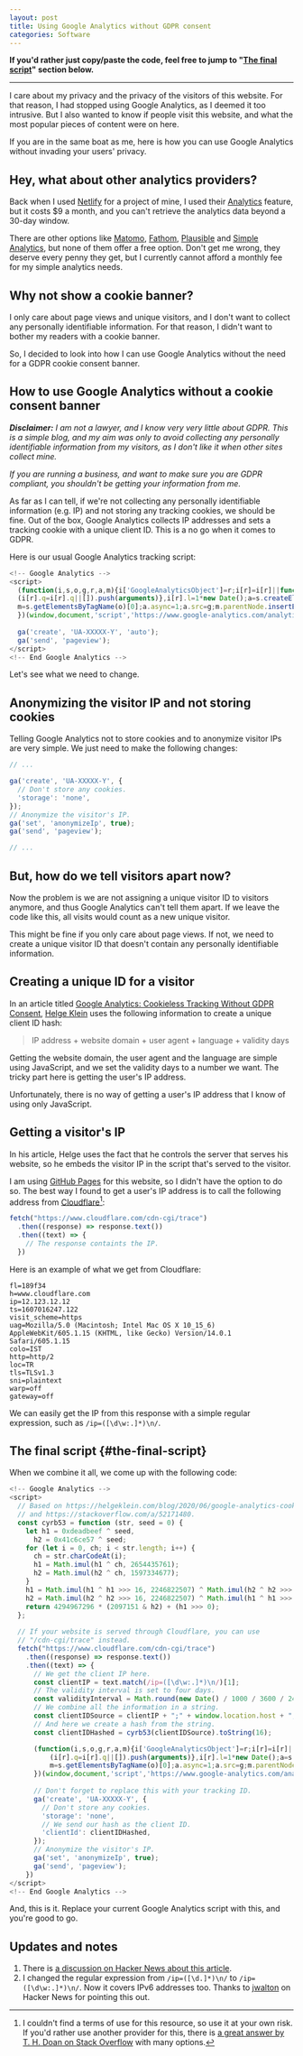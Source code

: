 ```yaml
---
layout: post
title: Using Google Analytics without GDPR consent
categories: Software
---
```


**If you'd rather just copy/paste the code, feel free to jump to "[The final script](#the-final-script)" section below.**

---

I care about my privacy and the privacy of the visitors of this website. For that reason, I had stopped using Google Analytics, as I deemed it too intrusive. But I also wanted to know if people visit this website, and what the most popular pieces of content were on here.

If you are in the same boat as me, here is how you can use Google Analytics without invading your users' privacy.

## Hey, what about other analytics providers?

Back when I used [Netlify](https://www.netlify.com/) for a project of mine, I used their [Analytics](https://www.netlify.com/products/analytics/) feature, but it costs $9 a month, and you can't retrieve the analytics data beyond a 30-day window.

There are other options like [Matomo](https://matomo.org), [Fathom](https://usefathom.com/), [Plausible](https://plausible.io/) and [Simple Analytics](https://simpleanalytics.com), but none of them offer a free option. Don't get me wrong, they deserve every penny they get, but I currently cannot afford a monthly fee for my simple analytics needs.

## Why not show a cookie banner?

I only care about page views and unique visitors, and I don't want to collect any personally identifiable information. For that reason, I didn't want to bother my readers with a cookie banner.

So, I decided to look into how I can use Google Analytics without the need for a GDPR cookie consent banner.

## How to use Google Analytics without a cookie consent banner

***Disclaimer:** I am not a lawyer, and I know very very little about GDPR. This is a simple blog, and my aim was only to avoid collecting any personally identifiable information from my visitors, as I don't like it when other sites collect mine.*

*If you are running a business, and want to make sure you are GDPR compliant, you shouldn't be getting your information from me.*

As far as I can tell, if we're not collecting any personally identifiable information (e.g. IP) and not storing any tracking cookies, we should be fine. Out of the box, Google Analytics collects IP addresses and sets a tracking cookie with a unique client ID. This is a no go when it comes to GDPR.

Here is our usual Google Analytics tracking script:

```js
<!-- Google Analytics -->
<script>
  (function(i,s,o,g,r,a,m){i['GoogleAnalyticsObject']=r;i[r]=i[r]||function(){
  (i[r].q=i[r].q||[]).push(arguments)},i[r].l=1*new Date();a=s.createElement(o),
  m=s.getElementsByTagName(o)[0];a.async=1;a.src=g;m.parentNode.insertBefore(a,m)
  })(window,document,'script','https://www.google-analytics.com/analytics.js','ga');
  
  ga('create', 'UA-XXXXX-Y', 'auto'); 
  ga('send', 'pageview');
</script>
<!-- End Google Analytics -->
```

Let's see what we need to change.

## Anonymizing the visitor IP and not storing cookies

Telling Google Analytics not to store cookies and to anonymize visitor IPs are very simple. We just need to make the following changes:

```js
// ...

ga('create', 'UA-XXXXX-Y', {
  // Don't store any cookies.
  'storage': 'none',
});
// Anonymize the visitor's IP.
ga('set', 'anonymizeIp', true);
ga('send', 'pageview');

// ...
```

## But, how do we tell visitors apart now?

Now the problem is we are not assigning a unique visitor ID to visitors anymore, and thus Google Analytics can't tell them apart. If we leave the code like this, all visits would count as a new unique visitor.

This might be fine if you only care about page views. If not, we need to create a unique visitor ID that doesn't contain any personally identifiable information.

## Creating a unique ID for a visitor

In an article titled [Google Analytics: Cookieless Tracking Without GDPR Consent](https://helgeklein.com/blog/2020/06/google-analytics-cookieless-tracking-without-gdpr-consent/), [Helge Klein](https://twitter.com/HelgeKlein) uses the following information to create a unique client ID hash:

> IP address + website domain + user agent + language + validity days

Getting the website domain, the user agent and the language are simple using JavaScript, and we set the validity days to a number we want. The tricky part here is getting the user's IP address.

Unfortunately, there is no way of getting a user's IP address that I know of using only JavaScript.

## Getting a visitor's IP

In his article, Helge uses the fact that he controls the server that serves his website, so he embeds the visitor IP in the script that's served to the visitor.

I am using [GitHub Pages](https://pages.github.com) for this website, so I didn't have the option to do so. The best way I found to get a user's IP address is to call the following address from [Cloudflare](https://www.cloudflare.com)[^1]:

```js
fetch("https://www.cloudflare.com/cdn-cgi/trace")
  .then((response) => response.text())
  .then((text) => {
    // The response containts the IP.
  })
```

Here is an example of what we get from Cloudflare:

```
fl=189f34
h=www.cloudflare.com
ip=12.123.12.12
ts=1607016247.122
visit_scheme=https
uag=Mozilla/5.0 (Macintosh; Intel Mac OS X 10_15_6) AppleWebKit/605.1.15 (KHTML, like Gecko) Version/14.0.1 Safari/605.1.15
colo=IST
http=http/2
loc=TR
tls=TLSv1.3
sni=plaintext
warp=off
gateway=off
```

We can easily get the IP from this response with a simple regular expression, such as `/ip=([\d\w:.]*)\n/`.

## The final script {#the-final-script}

When we combine it all, we come up with the following code:

```js
<!-- Google Analytics -->
<script>
  // Based on https://helgeklein.com/blog/2020/06/google-analytics-cookieless-tracking-without-gdpr-consent/ 
  // and https://stackoverflow.com/a/52171480.
  const cyrb53 = function (str, seed = 0) {
    let h1 = 0xdeadbeef ^ seed,
      h2 = 0x41c6ce57 ^ seed;
    for (let i = 0, ch; i < str.length; i++) {
      ch = str.charCodeAt(i);
      h1 = Math.imul(h1 ^ ch, 2654435761);
      h2 = Math.imul(h2 ^ ch, 1597334677);
    }
    h1 = Math.imul(h1 ^ h1 >>> 16, 2246822507) ^ Math.imul(h2 ^ h2 >>> 13, 3266489909);
    h2 = Math.imul(h2 ^ h2 >>> 16, 2246822507) ^ Math.imul(h1 ^ h1 >>> 13, 3266489909);
    return 4294967296 * (2097151 & h2) + (h1 >>> 0);
  };
  
  // If your website is served through Cloudflare, you can use 
  // "/cdn-cgi/trace" instead.
  fetch("https://www.cloudflare.com/cdn-cgi/trace")
    .then((response) => response.text())
    .then((text) => {
      // We get the client IP here.
      const clientIP = text.match(/ip=([\d\w:.]*)\n/)[1];
      // The validity interval is set to four days.
      const validityInterval = Math.round(new Date() / 1000 / 3600 / 24 / 4);
      // We combine all the information in a string.
      const clientIDSource = clientIP + ";" + window.location.host + ";" + navigator.userAgent + ";" + navigator.language + ";" + validityInterval;
      // And here we create a hash from the string.
      const clientIDHashed = cyrb53(clientIDSource).toString(16);

      (function(i,s,o,g,r,a,m){i['GoogleAnalyticsObject']=r;i[r]=i[r]||function(){
          (i[r].q=i[r].q||[]).push(arguments)},i[r].l=1*new Date();a=s.createElement(o),
          m=s.getElementsByTagName(o)[0];a.async=1;a.src=g;m.parentNode.insertBefore(a,m)
      })(window,document,'script','https://www.google-analytics.com/analytics.js','ga');
      
      // Don't forget to replace this with your tracking ID.
      ga('create', 'UA-XXXXX-Y', {
        // Don't store any cookies.
        'storage': 'none',
        // We send our hash as the client ID.
        'clientId': clientIDHashed,
      });
      // Anonymize the visitor's IP.
      ga('set', 'anonymizeIp', true);
      ga('send', 'pageview');
    })
</script>
<!-- End Google Analytics -->
```

And, this is it. Replace your current Google Analytics script with this, and you're good to go.

## Updates and notes
1. There is [a discussion on Hacker News about this article](https://news.ycombinator.com/item?id=25301500).
1. I changed the regular expression from `/ip=([\d.]*)\n/` to `/ip=([\d\w:.]*)\n/`. Now it covers IPv6 addresses too. Thanks to [jwalton](https://news.ycombinator.com/user?id=jwalton) on Hacker News for pointing this out.

[^1]: I couldn't find a terms of use for this resource, so use it at your own risk. If you'd rather use another provider for this, there is [a great answer by T. H. Doan on Stack Overflow](https://stackoverflow.com/a/35123097) with many options.